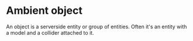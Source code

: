 # Ambient object

An object is a serverside entity or group of entities. Often it's an
entity with a model and a collider attached to it.
